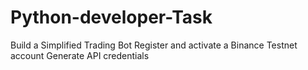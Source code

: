 # Python-developer-Task
Build a Simplified Trading Bot  Register and activate a Binance Testnet account  Generate API credentials
